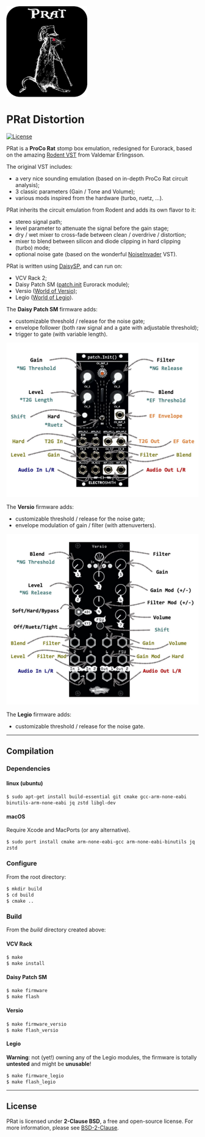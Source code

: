 <img src="docs/res/prat_logo_small.png" width="212">

PRat Distortion
===============

[![License](https://img.shields.io/badge/License-BSD_2--Clause-orange.svg)](https://opensource.org/licenses/BSD-2-Clause)

PRat is a **ProCo Rat** stomp box emulation, redesigned for Eurorack,
based on the amazing [Rodent VST](https://github.com/ValdemarOrn/SharpSoundPlugins) from Valdemar Erlingsson.


The original VST includes:

- a very nice sounding emulation (based on in-depth ProCo Rat circuit analysis);
- 3 classic parameters (Gain / Tone and Volume);
- various mods inspired from the hardware (turbo, ruetz, ...).


PRat inherits the circuit emulation from Rodent and adds its own flavor to it:

- stereo signal path;
- level parameter to attenuate the signal before the gain stage;
- dry / wet mixer to cross-fade between clean / overdrive / distortion;
- mixer to blend between silicon and diode clipping in hard clipping (turbo) mode;
- optional noise gate (based on the wonderful [NoiseInvader](https://github.com/ValdemarOrn/NoiseInvaderVST) VST).


PRat is written using [DaisySP](https://github.com/electro-smith/DaisySP), and can run on:

- VCV Rack 2;
- Daisy Patch SM ([patch.init](https://www.electro-smith.com/daisy/patchinit) Eurorack module);
- Versio ([World of Versio](https://noiseengineering.us/pages/world-of-versio));
- Legio ([World of Legio](https://noiseengineering.us/pages/world-of-legio)).


The **Daisy Patch SM** firmware adds:

- customizable threshold / release for the noise gate;
- envelope follower (both raw signal and a gate with adjustable threshold);
- trigger to gate (with variable length).

<img src="docs/static/prat_patch_init.jpg" width="512">

The **Versio** firmware adds:

- customizable threshold / release for the noise gate;
- envelope modulation of gain / filter (with attenuverters).

<img src="docs/static/prat_versio.jpg" width="512">

The **Legio** firmware adds:

- customizable threshold / release for the noise gate.

---

Compilation
-----------

### Dependencies

#### linux (ubuntu)

```
$ sudo apt-get install build-essential git cmake gcc-arm-none-eabi binutils-arm-none-eabi jq zstd libgl-dev
```

#### macOS

Require Xcode and MacPorts (or any alternative).

```
$ sudo port install cmake arm-none-eabi-gcc arm-none-eabi-binutils jq zstd
```

### Configure

From the root directory:

```
$ mkdir build
$ cd build
$ cmake ..
```

### Build

From the *build* directory created above:

#### VCV Rack

```
$ make
$ make install
```

#### Daisy Patch SM

```
$ make firmware
$ make flash
```

#### Versio

```
$ make firmware_versio
$ make flash_versio
```

#### Legio

**Warning**: not (yet!) owning any of the Legio modules, the firmware is totally **untested** and might be **unusable**!

```
$ make firmware_legio
$ make flash_legio
```

---

License
-------

PRat is licensed under **2-Clause BSD**, a free and open-source license. For more information, please see
[BSD-2-Clause](https://opensource.org/licenses/BSD-2-Clause).
